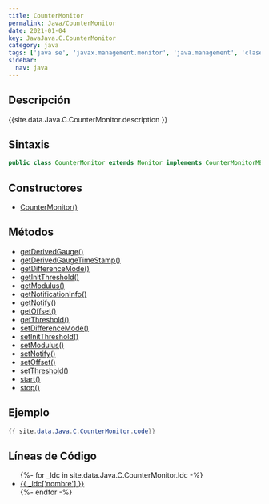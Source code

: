 ```yaml
---
title: CounterMonitor
permalink: Java/CounterMonitor
date: 2021-01-04
key: JavaJava.C.CounterMonitor
category: java
tags: ['java se', 'javax.management.monitor', 'java.management', 'clase java', 'Java 1.5']
sidebar: 
  nav: java
---
```


## Descripción
{{site.data.Java.C.CounterMonitor.description }}

## Sintaxis
~~~java
public class CounterMonitor extends Monitor implements CounterMonitorMBean
~~~

## Constructores
* [CounterMonitor()](/Java/CounterMonitor/CounterMonitor/)

## Métodos
* [getDerivedGauge()](/Java/CounterMonitor/getDerivedGauge)
* [getDerivedGaugeTimeStamp()](/Java/CounterMonitor/getDerivedGaugeTimeStamp)
* [getDifferenceMode()](/Java/CounterMonitor/getDifferenceMode)
* [getInitThreshold()](/Java/CounterMonitor/getInitThreshold)
* [getModulus()](/Java/CounterMonitor/getModulus)
* [getNotificationInfo()](/Java/CounterMonitor/getNotificationInfo)
* [getNotify()](/Java/CounterMonitor/getNotify)
* [getOffset()](/Java/CounterMonitor/getOffset)
* [getThreshold()](/Java/CounterMonitor/getThreshold)
* [setDifferenceMode()](/Java/CounterMonitor/setDifferenceMode)
* [setInitThreshold()](/Java/CounterMonitor/setInitThreshold)
* [setModulus()](/Java/CounterMonitor/setModulus)
* [setNotify()](/Java/CounterMonitor/setNotify)
* [setOffset()](/Java/CounterMonitor/setOffset)
* [setThreshold()](/Java/CounterMonitor/setThreshold)
* [start()](/Java/CounterMonitor/start)
* [stop()](/Java/CounterMonitor/stop)

## Ejemplo
~~~java
{{ site.data.Java.C.CounterMonitor.code}}
~~~

## Líneas de Código
<ul>
{%- for _ldc in site.data.Java.C.CounterMonitor.ldc -%}
   <li>
       <a href="{{_ldc['url'] }}">{{ _ldc['nombre'] }}</a>
   </li>
{%- endfor -%}
</ul>
